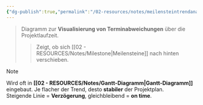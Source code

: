 ```yaml
---
{"dg-publish":true,"permalink":"/02-resources/notes/meilensteintrendanalyse/","tags":["projektmanagement"],"updated":"2025-03-24T21:49:23.000+01:00"}
---
```


>Diagramm zur **Visualisierung von Terminabweichungen** über die Projektlaufzeit.  
>> Zeigt, ob sich [[02 - RESOURCES/Notes/Milestone\|Meilensteine]] nach hinten verschieben.

> [!note]  
> Wird oft in **[[02 - RESOURCES/Notes/Gantt-Diagramm\|Gantt-Diagramm]]** eingebaut. 
> Je flacher der Trend, desto **stabiler** der Projektplan.  
> Steigende Linie = **Verzögerung**, gleichbleibend = **on time**.